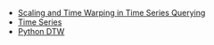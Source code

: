 + [Scaling and Time Warping in Time Series Querying](http://alumni.cs.ucr.edu/~ratana/vldb160.pdf)
+ [Time Series](http://didawiki.di.unipi.it/doku.php/dm/start)
+ [Python DTW](http://nbviewer.jupyter.org/github/pierre-rouanet/dtw/blob/master/simple%20example.ipynb)
